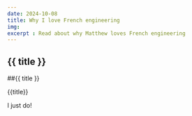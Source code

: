 ```yaml
---
date: 2024-10-08
title: Why I love French engineering
img: 
excerpt : Read about why Matthew loves French engineering
---
```

## {{ title }}

##{{ title }}

{{title}}

I just do!
